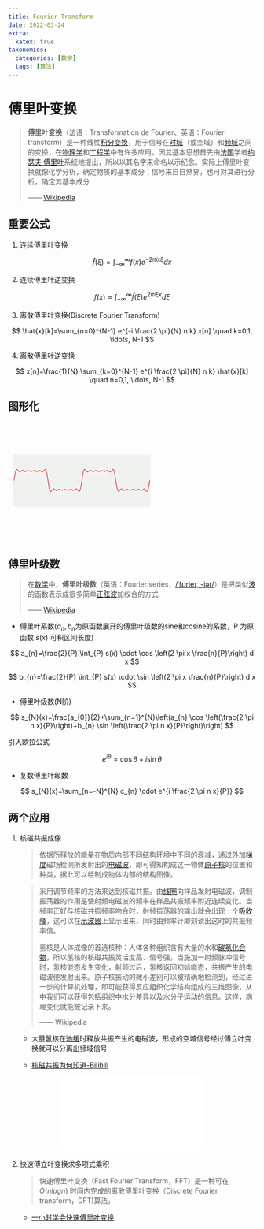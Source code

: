 ```yaml
---
title: Fourier Transform
date: 2022-03-24
extra:
  katex: true
taxonomies:
  categories: [数学]
  tags: [算法]
---
```


# 傅里叶变换

> **傅里叶变换**（法语：Transformation de Fourier、英语：Fourier transform）是一种线性[积分变换](https://zh.wikipedia.org/wiki/积分变换)，用于信号在[时域](https://zh.wikipedia.org/wiki/時域)（或空域）和[频域](https://zh.wikipedia.org/wiki/频域)之间的变换，在[物理学](https://zh.wikipedia.org/wiki/物理学)和[工程学](https://zh.wikipedia.org/wiki/工程学)中有许多应用。因其基本思想首先由[法国](https://zh.wikipedia.org/wiki/法国)学者[约瑟夫·傅里叶](https://zh.wikipedia.org/wiki/约瑟夫·傅里叶)系统地提出，所以以其名字来命名以示纪念。实际上傅里叶变换就像化学分析，确定物质的基本成分；信号来自自然界，也可对其进行分析，确定其基本成分
>
> —— [Wikipedia](https://zh.wikipedia.org/wiki/傅里叶变换)

## 重要公式

1. 连续傅里叶变换

$$
\hat{f}(\xi)=\int_{-\infty}^{\infty} f(x) e^{-2 \pi i x \xi} d x
$$

2. 连续傅里叶逆变换

$$
f(x)=\int_{-\infty}^{\infty} \hat{f}(\xi) e^{2 \pi i \xi x} d \xi
$$

3. 离散傅里叶变换(Discrete Fourier Transform)

$$
\hat{x}[k]=\sum_{n=0}^{N-1} e^{-i \frac{2 \pi}{N} n k} x[n] \quad k=0,1, \ldots, N-1
$$

4. 离散傅里叶逆变换

$$
x[n]=\frac{1}{N} \sum_{k=0}^{N-1} e^{i \frac{2 \pi}{N} n k} \hat{x}[k] \quad n=0,1, \ldots, N-1
$$

## 图形化

![img](visual.webp)

## 傅里叶级数

> 在[数学](https://zh.wikipedia.org/wiki/数学)中，**傅里叶级数**（英语：Fourier series，[/ˈfʊrieɪ, -iər/](https://zh.wikipedia.org/wiki/Help:英語國際音標)）是把类似[波](https://zh.wikipedia.org/wiki/波)的函数表示成很多简单[正弦波](https://zh.wikipedia.org/wiki/正弦波)加权合的方式
>
> —— [Wikipedia](https://zh.wikipedia.org/wiki/傅里叶级数)

+ 傅里叶系数($a_{n},b_{n}$为原函数展开的傅里叶级数的sine和cosine的系数，P 为原函数 $s(x)$ 可积区间长度)

$$
a_{n}=\frac{2}{P} \int_{P} s(x) \cdot \cos \left(2 \pi x \frac{n}{P}\right) d x
$$

$$
b_{n}=\frac{2}{P} \int_{P} s(x) \cdot \sin \left(2 \pi x \frac{n}{P}\right) d x
$$

+ 傅里叶级数(N阶)

$$
s_{N}(x)=\frac{a_{0}}{2}+\sum_{n=1}^{N}\left(a_{n} \cos \left(\frac{2 \pi n x}{P}\right)+b_{n} \sin \left(\frac{2 \pi n x}{P}\right)\right)
$$

引入欧拉公式

$$
e^{i\theta} = \cos\theta + i\sin\theta
$$

+ 复数傅里叶级数

$$
s_{N}(x)=\sum_{n=-N}^{N} c_{n} \cdot e^{i \frac{2 \pi n x}{P}}
$$

 ## 两个应用

1. 核磁共振成像

   > 依据所释放的能量在物质内部不同结构环境中不同的衰减，通过外加[梯度](https://zh.wikipedia.org/wiki/梯度)磁场检测所发射出的[电磁波](https://zh.wikipedia.org/wiki/电磁波)，即可得知构成这一物体[原子核](https://zh.wikipedia.org/wiki/原子核)的位置和种类，据此可以绘制成物体内部的结构图像。

   > 采用调节频率的方法来达到核磁共振。由[线圈](https://zh.wikipedia.org/wiki/电感元件)向样品发射电磁波，调制振荡器的作用是使射频电磁波的频率在样品共振频率附近连续变化。当频率正好与核磁共振频率吻合时，射频振荡器的输出就会出现一个[吸收峰](https://zh.wikipedia.org/w/index.php?title=吸收峰&action=edit&redlink=1)，这可以在[示波器](https://zh.wikipedia.org/wiki/示波器)上显示出来，同时由频率计即刻读出这时的共振频率值。
   >
   > 氢核是人体成像的首选核种：人体各种组织含有大量的水和[碳氢化合物](https://zh.wikipedia.org/wiki/烃)，所以氢核的核磁共振灵活度高、信号强，当施加一射频脉冲信号时，氢核能态发生变化，射频过后，氢核返回初始能态，共振产生的电磁波便发射出来。原子核振动的微小差别可以被精确地检测到，经过进一步的计算机处理，即可能获得反应组织化学结构组成的三维图像，从中我们可以获得包括组织中水分差异以及水分子运动的信息。这样，病理变化就能被记录下来。
   >
   > —— Wikipedia

   + 大量氢核在[驰缓](https://zh.wikipedia.org/wiki/弛緩_(核磁共振))时释放共振产生的电磁波，形成的空域信号经过傅立叶变换就可以分离出频域信号

   + [核磁共振为何知道-Bilibili](https://www.bilibili.com/video/BV1di4y1y7au)

<center><iframe src="//player.bilibili.com/player.html?aid=551948596&bvid=BV1di4y1y7au&cid=540193822&page=1" scrolling="no" border="0" frameborder="no" framespacing="0" allowfullscreen="true"> </iframe></center>

2. 快速傅立叶变换求多项式乘积

   > 快速傅里叶变换（Fast Fourier Transform，FFT）是一种可在 $O(nlogn)$ 时间内完成的离散傅里叶变换（Discrete Fourier transform，DFT)算法。

   + [一小时学会快速傅里叶变换](https://zhuanlan.zhihu.com/p/31584464)
